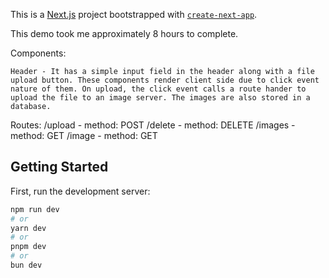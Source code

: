 This is a [Next.js](https://nextjs.org) project bootstrapped with [`create-next-app`](https://nextjs.org/docs/app/api-reference/cli/create-next-app).

This demo took me approximately 8 hours to complete. 

Components: 

    Header - It has a simple input field in the header along with a file upload button. These components render client side due to click event nature of them. On upload, the click event calls a route hander to upload the file to an image server. The images are also stored in a database. 

Routes:
    /upload - method: POST
    /delete - method: DELETE
    /images - method: GET
    /image - method: GET

## Getting Started

First, run the development server:

```bash
npm run dev
# or
yarn dev
# or
pnpm dev
# or
bun dev
```

